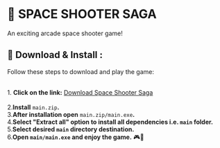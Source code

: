 # 🚀 SPACE SHOOTER SAGA  
An exciting arcade space shooter game!  

## 🔽 Download & Install  :
Follow these steps to download and play the game:  

<br>1. **Click on the link:** [Download Space Shooter Saga](https://github.com/Shivambhandary75/space_shooter_game/releases/tag/v1.0.0)  
<br>2.**Install** `main.zip`**.**
<br>3.**After installation open** `main.zip/main.exe`**.**
<br>4.**Select "Extract all" option to install all dependencies i.e. `main` folder.**
<br>5.**Select desired `main` directory destination.**
<br>6.**Open `main/main.exe` and enjoy the game.** 🎮🚀 

